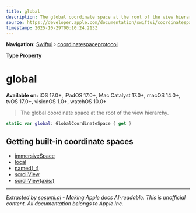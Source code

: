 ```yaml
---
title: global
description: The global coordinate space at the root of the view hierarchy.
source: https://developer.apple.com/documentation/swiftui/coordinatespaceprotocol/global
timestamp: 2025-10-29T00:10:24.213Z
---
```


**Navigation:** [Swiftui](/documentation/swiftui) › [coordinatespaceprotocol](/documentation/swiftui/coordinatespaceprotocol)

**Type Property**

# global

**Available on:** iOS 17.0+, iPadOS 17.0+, Mac Catalyst 17.0+, macOS 14.0+, tvOS 17.0+, visionOS 1.0+, watchOS 10.0+

> The global coordinate space at the root of the view hierarchy.

```swift
static var global: GlobalCoordinateSpace { get }
```

## Getting built-in coordinate spaces

- [immersiveSpace](/documentation/swiftui/coordinatespaceprotocol/immersivespace)
- [local](/documentation/swiftui/coordinatespaceprotocol/local)
- [named(_:)](/documentation/swiftui/coordinatespaceprotocol/named(_:))
- [scrollView](/documentation/swiftui/coordinatespaceprotocol/scrollview)
- [scrollView(axis:)](/documentation/swiftui/coordinatespaceprotocol/scrollview(axis:))

---

*Extracted by [sosumi.ai](https://sosumi.ai) - Making Apple docs AI-readable.*
*This is unofficial content. All documentation belongs to Apple Inc.*
